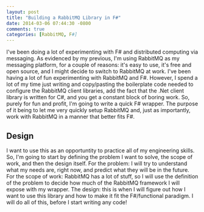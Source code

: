 ```yaml
---
layout: post
title: "Building a RabbitMQ Library in F#"
date: 2014-03-06 07:44:30 -0800
comments: true
categories: [RabbitMQ, F#]
---
```


I've been doing a lot of experimenting with F# and distributed computing via messaging.  As evidenced by my previous, I'm using RabbitMQ as my messaging platform, for a couple of reasons: it's easy to use, it's free and open source, and I might decide to switch to RabbitMQ at work.  I've been having a lot of fun experimenting with RabbitMQ and F#.  However, I spend a lot of my time just writing and copy/pasting the boilerplate code needed to configure the RabbitMQ client libraries, add the fact that the .Net client library is written for C#, and you get a constant block of boring work.  So, purely for fun and profit, I'm going to write a quick F# wrapper.  The purpose of it being to let me very quickly setup RabbitMQ and, just as importantly, work with RabbitMQ in a manner that better fits F#.

Design
------
I want to use this as an opportuntity to practice all of my engineering skills.  So, I'm going to start by defining the problem I want to solve, the scope of work, and then the design itself.  For the problem: I will try to understand what my needs are, right now, and predict what they will be in the future.  For the scope of work:  RabbitMQ has a lot of stuff, so I will use the definition of the problem to decide how much of the RabbitMQ framework I will expose with my wrapper.  The design:  this is when I will figure out how I want to use this library and how to make it fit the F#/functional paradigm.  I will do all of this, before I start writing any code!